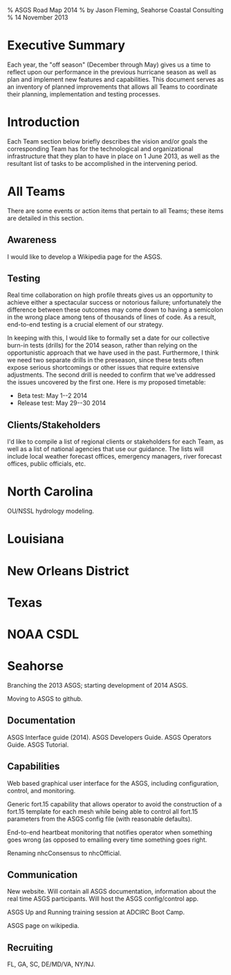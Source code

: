 % ASGS Road Map 2014 
% by Jason Fleming, Seahorse Coastal Consulting
% 14 November 2013

<!--  
~/.cabal/bin/pandoc -o ASGSRoadMap2014.pdf --variable mainfont=Georgia --latex-engine=xelatex --variable sansfont=Arial --variable fontsize=12pt --variable geometry:margin=1in --number-sections --toc ASGSRoadMap2014.md
-->

<!--
~/.cabal/bin/pandoc -o ASGSRoadMap2014.html --variable mainfont=Georgia --variable sansfont=Arial --number-sections --toc ASGSRoadMap2014.md
-->

Executive Summary
=================

Each year, the "off season" (December through May) gives us a time 
to reflect upon our performance in the previous hurricane season as 
well as plan and implement new features and capabilities. This 
document serves as an inventory of planned improvements that allows 
all Teams to coordinate their planning, implementation and testing
processes. 

Introduction
============

Each Team section below briefly describes the vision and/or goals 
the corresponding Team has for the technological and organizational 
infrastructure that they plan to have in place on 1 June 2013, as 
well as the resultant list of tasks to be accomplished in the 
intervening period.  

All Teams
=========

There are some events or action items that pertain to all Teams; these
items are detailed in this section. 

Awareness
---------

I would like to develop a Wikipedia page for the ASGS.

Testing
-------

Real time collaboration on high profile threats gives us an 
opportunity to achieve either a spectacular success or notorious 
failure; unfortunately the difference between these outcomes may 
come down to having a semicolon in the wrong place among tens of 
thousands of lines of code. As a result, end-to-end testing is a 
crucial element of our strategy.

In keeping with this, I would like to formally set a date for our 
collective burn-in tests (drills) for the 2014 season, rather than 
relying on the opportunistic approach that we have used in the past. 
Furthermore, I think we need two separate drills in the preseason, 
since these tests often expose serious shortcomings or other issues 
that require extensive adjustments. The second drill is needed to 
confirm that we've addressed the issues uncovered by the first one. 
Here is my proposed timetable:

* Beta test: May 1--2 2014
* Release test: May 29--30 2014

Clients/Stakeholders
--------------------

I'd like to compile a list of regional clients or stakeholders for each 
Team, as well as a list of national agencies that use our guidance. The
lists will include local weather forecast offices, emergency managers,
river forecast offices, public officials, etc.




North Carolina
==============

OU/NSSL hydrology modeling.

Louisiana
=========

New Orleans District
====================

Texas
=====

NOAA CSDL
=========

Seahorse
========

Branching the 2013 ASGS; starting development of 2014 ASGS.

Moving to ASGS to github.  

Documentation
-------------

ASGS Interface guide (2014). ASGS Developers Guide. ASGS Operators Guide. 
ASGS Tutorial. 

Capabilities
------------

Web based graphical user interface for the ASGS, including configuration,
control, and monitoring. 

Generic fort.15 capability that allows operator to avoid the 
construction of a fort.15 template for each mesh while being able to 
control all fort.15 parameters from the ASGS config file (with 
reasonable defaults). 

End-to-end heartbeat monitoring that notifies operator when 
something goes wrong (as opposed to emailing every time something 
goes right. 

Renaming nhcConsensus to nhcOfficial.


Communication
-------------

New website. Will contain all ASGS documentation, information about the
real time ASGS participants. Will host the ASGS config/control app. 

ASGS Up and Running training session at ADCIRC Boot Camp.

ASGS page on wikipedia. 

Recruiting
----------

FL, GA, SC, DE/MD/VA, NY/NJ.  




